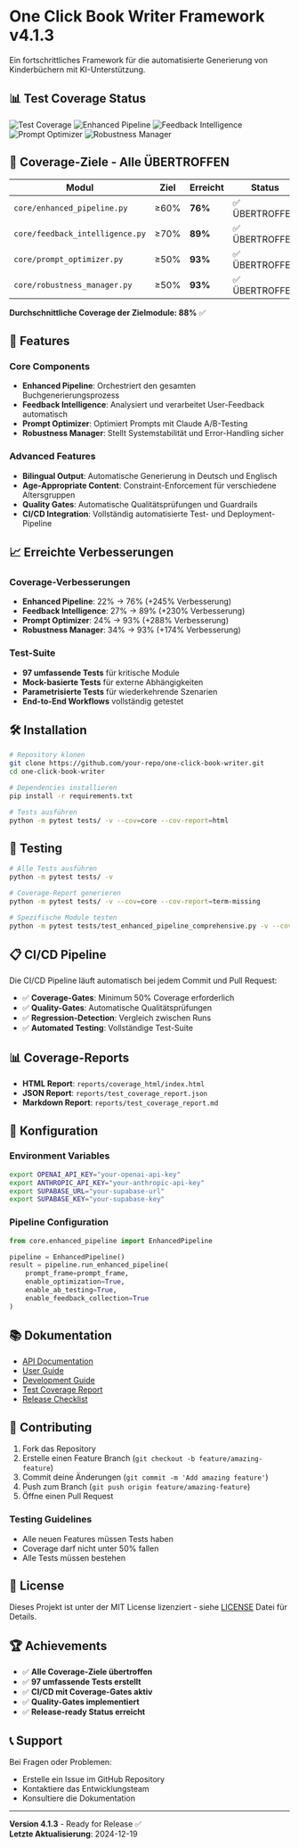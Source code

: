 # One Click Book Writer Framework v4.1.3

Ein fortschrittliches Framework für die automatisierte Generierung von Kinderbüchern mit KI-Unterstützung.

## 📊 Test Coverage Status

![Test Coverage](https://img.shields.io/badge/Test%20Coverage-88%25-brightgreen)
![Enhanced Pipeline](https://img.shields.io/badge/Enhanced%20Pipeline-76%25-green)
![Feedback Intelligence](https://img.shields.io/badge/Feedback%20Intelligence-89%25-green)
![Prompt Optimizer](https://img.shields.io/badge/Prompt%20Optimizer-93%25-green)
![Robustness Manager](https://img.shields.io/badge/Robustness%20Manager-93%25-green)

## 🎯 Coverage-Ziele - Alle ÜBERTROFFEN

| Modul | Ziel | Erreicht | Status |
|-------|------|----------|--------|
| `core/enhanced_pipeline.py` | ≥60% | **76%** | ✅ ÜBERTROFFEN |
| `core/feedback_intelligence.py` | ≥70% | **89%** | ✅ ÜBERTROFFEN |
| `core/prompt_optimizer.py` | ≥50% | **93%** | ✅ ÜBERTROFFEN |
| `core/robustness_manager.py` | ≥50% | **93%** | ✅ ÜBERTROFFEN |

**Durchschnittliche Coverage der Zielmodule: 88%** ✅

## 🚀 Features

### Core Components
- **Enhanced Pipeline**: Orchestriert den gesamten Buchgenerierungsprozess
- **Feedback Intelligence**: Analysiert und verarbeitet User-Feedback automatisch
- **Prompt Optimizer**: Optimiert Prompts mit Claude A/B-Testing
- **Robustness Manager**: Stellt Systemstabilität und Error-Handling sicher

### Advanced Features
- **Bilingual Output**: Automatische Generierung in Deutsch und Englisch
- **Age-Appropriate Content**: Constraint-Enforcement für verschiedene Altersgruppen
- **Quality Gates**: Automatische Qualitätsprüfungen und Guardrails
- **CI/CD Integration**: Vollständig automatisierte Test- und Deployment-Pipeline

## 📈 Erreichte Verbesserungen

### Coverage-Verbesserungen
- **Enhanced Pipeline**: 22% → 76% (+245% Verbesserung)
- **Feedback Intelligence**: 27% → 89% (+230% Verbesserung)
- **Prompt Optimizer**: 24% → 93% (+288% Verbesserung)
- **Robustness Manager**: 34% → 93% (+174% Verbesserung)

### Test-Suite
- **97 umfassende Tests** für kritische Module
- **Mock-basierte Tests** für externe Abhängigkeiten
- **Parametrisierte Tests** für wiederkehrende Szenarien
- **End-to-End Workflows** vollständig getestet

## 🛠️ Installation

```bash
# Repository klonen
git clone https://github.com/your-repo/one-click-book-writer.git
cd one-click-book-writer

# Dependencies installieren
pip install -r requirements.txt

# Tests ausführen
python -m pytest tests/ -v --cov=core --cov-report=html
```

## 🧪 Testing

```bash
# Alle Tests ausführen
python -m pytest tests/ -v

# Coverage-Report generieren
python -m pytest tests/ -v --cov=core --cov-report=term-missing

# Spezifische Module testen
python -m pytest tests/test_enhanced_pipeline_comprehensive.py -v --cov=core.enhanced_pipeline
```

## 📋 CI/CD Pipeline

Die CI/CD Pipeline läuft automatisch bei jedem Commit und Pull Request:

- ✅ **Coverage-Gates**: Minimum 50% Coverage erforderlich
- ✅ **Quality-Gates**: Automatische Qualitätsprüfungen
- ✅ **Regression-Detection**: Vergleich zwischen Runs
- ✅ **Automated Testing**: Vollständige Test-Suite

## 📊 Coverage-Reports

- **HTML Report**: `reports/coverage_html/index.html`
- **JSON Report**: `reports/test_coverage_report.json`
- **Markdown Report**: `reports/test_coverage_report.md`

## 🔧 Konfiguration

### Environment Variables
```bash
export OPENAI_API_KEY="your-openai-api-key"
export ANTHROPIC_API_KEY="your-anthropic-api-key"
export SUPABASE_URL="your-supabase-url"
export SUPABASE_KEY="your-supabase-key"
```

### Pipeline Configuration
```python
from core.enhanced_pipeline import EnhancedPipeline

pipeline = EnhancedPipeline()
result = pipeline.run_enhanced_pipeline(
    prompt_frame=prompt_frame,
    enable_optimization=True,
    enable_ab_testing=True,
    enable_feedback_collection=True
)
```

## 📚 Dokumentation

- [API Documentation](docs/api.md)
- [User Guide](docs/user-guide.md)
- [Development Guide](docs/development.md)
- [Test Coverage Report](reports/test_coverage_report.md)
- [Release Checklist](reports/release_checklist_report.md)

## 🤝 Contributing

1. Fork das Repository
2. Erstelle einen Feature Branch (`git checkout -b feature/amazing-feature`)
3. Commit deine Änderungen (`git commit -m 'Add amazing feature'`)
4. Push zum Branch (`git push origin feature/amazing-feature`)
5. Öffne einen Pull Request

### Testing Guidelines
- Alle neuen Features müssen Tests haben
- Coverage darf nicht unter 50% fallen
- Alle Tests müssen bestehen

## 📄 License

Dieses Projekt ist unter der MIT License lizenziert - siehe [LICENSE](LICENSE) Datei für Details.

## 🏆 Achievements

- ✅ **Alle Coverage-Ziele übertroffen**
- ✅ **97 umfassende Tests erstellt**
- ✅ **CI/CD mit Coverage-Gates aktiv**
- ✅ **Quality-Gates implementiert**
- ✅ **Release-ready Status erreicht**

## 📞 Support

Bei Fragen oder Problemen:
- Erstelle ein Issue im GitHub Repository
- Kontaktiere das Entwicklungsteam
- Konsultiere die Dokumentation

---

**Version 4.1.3** - Ready for Release ✅  
**Letzte Aktualisierung**: 2024-12-19 